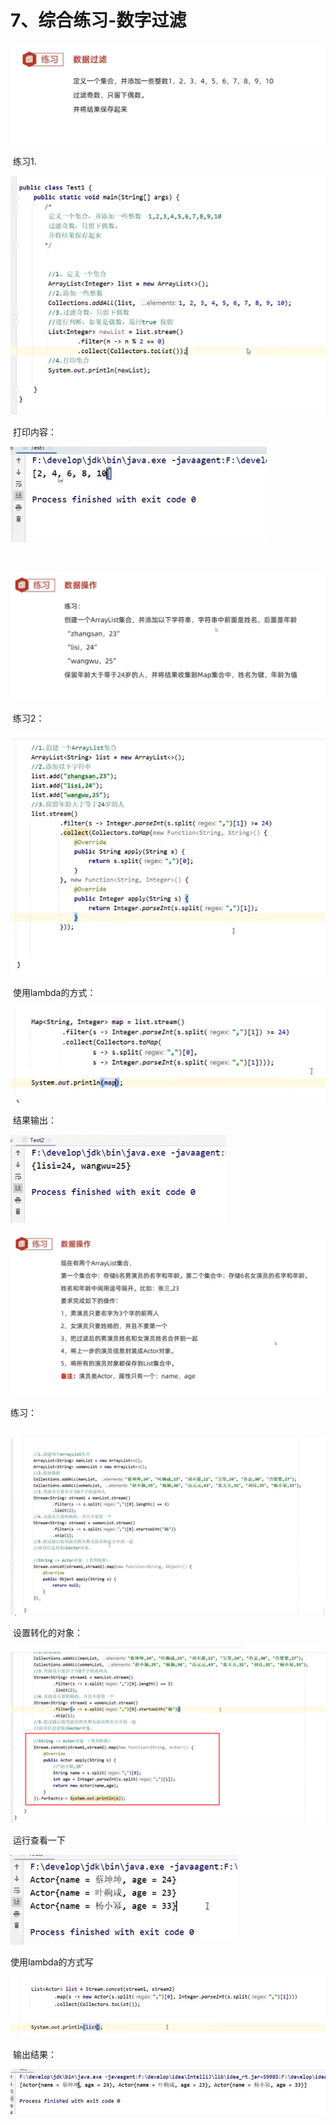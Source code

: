 # 7、综合练习-数字过滤



![1673776818800](../../.vuepress/public/images/1673776818800.png)

​	练习1.

![1673782088593](../../.vuepress/public/images/1673782088593.png)



​			打印内容：

![1673782101580](../../.vuepress/public/images/1673782101580.png)





​		











![1673776847896](../../.vuepress/public/images/1673776847896.png)

​	练习2：

![1673782494218](../../.vuepress/public/images/1673782494218.png)



​		使用lambda的方式：

![1673782566340](../../.vuepress/public/images/1673782566340.png)



​		结果输出：

![1673782585277](../../.vuepress/public/images/1673782585277.png)















![1673781767375](../../.vuepress/public/images/1673781767375.png)

练习：

​	![1673783122110](../../.vuepress/public/images/1673783122110.png)



​	设置转化的对象：

![1673783274192](../../.vuepress/public/images/1673783274192.png)



​	运行查看一下

![1673783288450](../../.vuepress/public/images/1673783288450.png)





使用lambda的方式写

![1673783416087](../../.vuepress/public/images/1673783416087.png)



​		输出结果：

![1673783440410](../../.vuepress/public/images/1673783440410.png)























